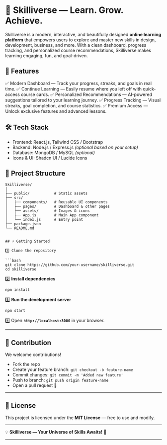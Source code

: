 # 🌌 Skilliverse — Learn. Grow. Achieve.

Skilliverse is a modern, interactive, and beautifully designed **online learning platform** that empowers users to explore and master new skills in design, development, business, and more.
With a clean dashboard, progress tracking, and personalized course recommendations, Skilliverse makes learning engaging, fun, and goal-driven.


## 🚀 Features

✅ Modern Dashboard — Track your progress, streaks, and goals in real time.
✅ Continue Learning — Easily resume where you left off with quick-access course cards.
✅ Personalized Recommendations — AI-powered suggestions tailored to your learning journey.
✅ Progress Tracking — Visual streaks, goal completion, and course statistics.
✅ Premium Access — Unlock exclusive features and advanced lessons.

## 🛠 Tech Stack

* Frontend: React.js, Tailwind CSS / Bootstrap
* Backend: Node.js / Express.js *(optional based on your setup)*
* Database: MongoDB / MySQL *(optional)*
* Icons & UI: Shadcn UI / Lucide Icons



## 📂 Project Structure

```
Skilliverse/
│
├── public/           # Static assets
├── src/
│   ├── components/   # Reusable UI components
│   ├── pages/        # Dashboard & other pages
│   ├── assets/       # Images & icons
│   ├── App.js        # Main App component
│   └── index.js      # Entry point
├── package.json
└── README.md


## ⚡ Getting Started

1️⃣ Clone the repository

```bash
git clone https://github.com/your-username/skilliverse.git
cd skilliverse
```

2️⃣ **Install dependencies**

```bash
npm install
```

3️⃣ **Run the development server**

```bash
npm start
```

4️⃣ Open **`http://localhost:3000`** in your browser.

---

## 🌟 Contribution

We welcome contributions!

* Fork the repo
* Create your feature branch: `git checkout -b feature-name`
* Commit changes: `git commit -m 'Added new feature'`
* Push to branch: `git push origin feature-name`
* Open a pull request 🎉

---

## 📜 License

This project is licensed under the **MIT License** — free to use and modify.

---

💡 **Skilliverse — Your Universe of Skills Awaits!** 🚀

---


